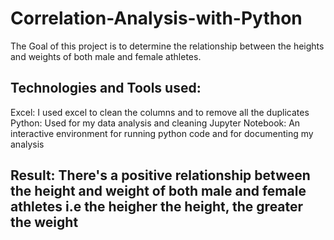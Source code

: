 # Correlation-Analysis-with-Python
The Goal of this project is to determine the relationship between the heights and weights of both male and female athletes. 

## Technologies and Tools used:
  Excel: I used excel to clean the columns and to remove all the duplicates
  Python: Used for my data analysis and cleaning
  Jupyter Notebook: An interactive environment for running python code and for documenting my analysis
  
## Result: There's a positive relationship between the height and weight of both male and female athletes i.e the heigher the height, the greater the weight 
